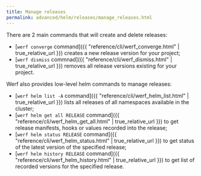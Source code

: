 ```yaml
---
title: Manage releases
permalink: advanced/helm/releases/manage_releases.html
---
```


There are 2 main commands that will create and delete releases:

 - [`werf converge` command]({{ "reference/cli/werf_converge.html" | true_relative_url }}) creates a new release version for your project;
 - [`werf dismiss` commnad]({{ "reference/cli/werf_dismiss.html" | true_relative_url }}) removes all release versions existing for your project.

Werf also provides low-level helm commands to manage releases:

 - [`werf helm list -A` command]({{ "reference/cli/werf_helm_list.html" | true_relative_url }}) lists all releases of all namespaces available in the cluster;
 - [`werf helm get all RELEASE` command]({{ "reference/cli/werf_helm_get_all.html" | true_relative_url }}) to get release manifests, hooks or values recorded into the release;
 - [`werf helm status RELEASE` command]({{ "reference/cli/werf_helm_status.html" | true_relative_url }}) to get status of the latest version of the specified release;
 - [`werf helm history RELEASE` command]({{ "reference/cli/werf_helm_history.html" | true_relative_url }}) to get list of recorded versions for the specified release.

